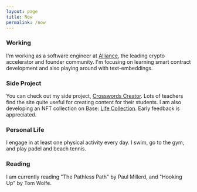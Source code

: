 ```yaml
---
layout: page
title: Now
permalink: /now
---
```


### Working

I'm working as a software engineer at [Alliance](https://alliance.xyz/), the leading crypto accelerator and founder community. I'm focusing on learning smart contract development and also playing around with text-embeddings.

### Side Project

You can check out my side project, [Crosswords Creator](http://crosswordscreator.com/). Lots of teachers find the site quite useful for creating content for their students.
I am also developing an NFT collection on Base: [Life Collection](https://lifecollection.org/). Early feedback is appreciated.

### Personal Life

I engage in at least one physical activity every day. I swim, go to the gym, and play padel and beach tennis.

### Reading

I am currently reading "The Pathless Path" by Paul Millerd, and "Hooking Up" by Tom Wolfe.
